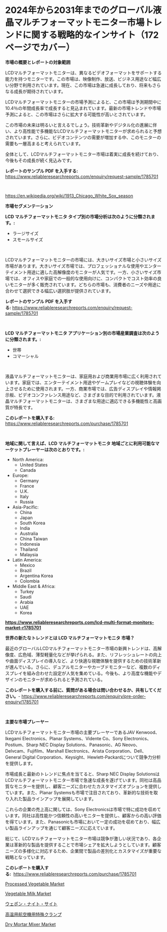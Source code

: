 <p><h1>2024年から2031年までのグローバル液晶マルチフォーマットモニター市場トレンドに関する戦略的なインサイト（172ページでカバー）</h1></p><p><strong>市場の概要とレポートの対象範囲</strong></p>
<p><p>LCDマルチフォーマットモニターは、異なるビデオフォーマットをサポートする能力を持つモニターです。この市場は、映像制作、放送、ビジネス用途など幅広い分野で利用されています。現在、この市場は急速に成長しており、将来もさらなる成長が期待されています。</p><p>LCDマルチフォーマットモニターの市場予測によると、この市場は予測期間中に10.4％の年間成長率で成長すると見込まれています。最新の市場トレンドや市場予測によると、この市場はさらに拡大する可能性が高いとされています。</p><p>この市場の未来は明るいと言えるでしょう。技術革新やデジタル化の進展に伴い、より高性能で多機能なLCDマルチフォーマットモニターが求められると予想されています。さらに、ビデオコンテンツの需要が増加する中、このモニターの需要も一層高まると考えられています。</p><p>全体として、LCDマルチフォーマットモニター市場は着実に成長を続けており、今後もその成長が続く見込みです。</p></p>
<p><strong>レポートのサンプル PDF を入手する:</strong> <a href="https://www.reliableresearchreports.com/enquiry/request-sample/1785701">https://www.reliableresearchreports.com/enquiry/request-sample/1785701</a></p>
<p>&nbsp;</p>
<p><a href="https://en.wikipedia.org/wiki/1913_Chicago_White_Sox_season">https://en.wikipedia.org/wiki/1913_Chicago_White_Sox_season</a></p>
<p><strong>市場セグメンテーション</strong></p>
<p><strong>LCD マルチフォーマットモニタ タイプ別の市場分析は次のように分類されます。:</strong></p>
<p><ul><li>ラージサイズ</li><li>スモールサイズ</li></ul></p>
<p>&nbsp;</p>
<p><p>LCDマルチフォーマットモニターの市場には、大きいサイズ市場と小さいサイズ市場があります。大きいサイズ市場では、プロフェッショナルな使用やエンターテイメント用途に適した高解像度のモニターが人気です。一方、小さいサイズ市場では、オフィスや家庭での一般的な使用向けに、コンパクトでコスト効率の良いモニターが多く販売されています。どちらの市場も、消費者のニーズや用途に合わせて選択できる幅広い選択肢が提供されています。</p></p>
<p><strong>レポートのサンプル PDF を入手する:</strong>&nbsp;<a href="https://www.reliableresearchreports.com/enquiry/request-sample/1785701">https://www.reliableresearchreports.com/enquiry/request-sample/1785701</a></p>
<p>&nbsp;</p>
<p><strong> LCD マルチフォーマットモニタ アプリケーション別の市場産業調査は次のように分類されます。:</strong></p>
<p><ul><li>世帯</li><li>コマーシャル</li></ul></p>
<p>&nbsp;</p>
<p><p>液晶マルチフォーマットモニターは、家庭用および商業用市場に広く利用されています。家庭では、エンターテイメント用途やゲームプレイなどの視聴体験を向上させるために使用されます。一方、商業市場では、広告ディスプレイや情報掲示板、ビデオコンファレンス用途など、さまざまな目的で利用されています。液晶マルチフォーマットモニターは、さまざまな用途に適応できる多機能性と高画質が特長です。</p></p>
<p><strong>このレポートを購入する:</strong>&nbsp; <a href="https://www.reliableresearchreports.com/purchase/1785701">https://www.reliableresearchreports.com/purchase/1785701</a></p>
<p>&nbsp;</p>
<p><strong>地域に関して言えば、LCD マルチフォーマットモニタ 地域ごとに利用可能なマーケットプレーヤーは次のとおりです。:</strong></p>
<p><ul>
    <li>
        North America:
        <ul>
            <li>United States</li>
            <li>Canada</li>
        </ul>
    </li>
    <li>
        Europe:
        <ul>
            <li>Germany</li>
            <li>France</li>
            <li>U.K.</li>
            <li>Italy</li>
            <li>Russia</li>
        </ul>
    </li>
    <li>
        Asia-Pacific:
        <ul>
            <li>China</li>
            <li>Japan</li>
            <li>South Korea</li>
            <li>India</li>
            <li>Australia</li>
            <li>China Taiwan</li>
            <li>Indonesia</li>
            <li>Thailand</li>
            <li>Malaysia</li>
        </ul>
    </li>
    <li>
        Latin America:
        <ul>
            <li>Mexico</li>
            <li>Brazil</li>
            <li>Argentina Korea</li>
            <li>Colombia</li>
        </ul>
    </li>
    <li>
        Middle East & Africa:
        <ul>
            <li>Turkey</li>
            <li>Saudi</li>
            <li>Arabia</li>
            <li>UAE</li>
            <li>Korea</li>
        </ul>
    </li>
    </ul></p>
<p><strong><a href="https://www.reliableresearchreports.com/lcd-multi-format-monitors-market-r1785701">https://www.reliableresearchreports.com/lcd-multi-format-monitors-market-r1785701</a></strong>&nbsp;</p>
<p><strong>世界の新たなトレンドとは LCD マルチフォーマットモニタ 市場？</strong></p>
<p><p>最近のグローバルLCDマルチフォーマットモニター市場の新興トレンドは、高解像度、広色域、薄型軽量化などが挙げられる。また、リフレッシュレートの向上や曲面ディスプレイの導入など、より快適な視聴体験を提供するための技術革新が進んでいる。さらに、デュアルモニターやカーブドモニターなど、複数のディスプレイを組み合わせた設定が人気を集めている。今後も、より高度な機能やデザインのモニターが求められると予測されている。</p></p>
<p><strong>このレポートを購入する前に、質問がある場合は問い合わせるか、共有してください。</strong>- <a href="https://www.reliableresearchreports.com/enquiry/pre-order-enquiry/1785701">https://www.reliableresearchreports.com/enquiry/pre-order-enquiry/1785701</a></p>
<p>&nbsp;</p>
<p><strong>主要な市場プレーヤー</strong></p>
<p><p>LCDマルチフォーマットモニター市場の主要プレーヤーであるJAV Kenwood、Ikegami Electronics、Planar Systems、Vidente Co、Sony Electronics、Postium、Sharp NEC Display Solutions、Panasonic、AG Neovo、Delvcam、Fujifilm、Marshall Electronics、Arista Corporation、Dell、General Digital Corporation、Keysight、Hewlett-Packardについて競争力分析を提供します。</p><p>市場成長と最新のトレンドに焦点を当てると、Sharp NEC Display SolutionsはLCDマルチフォーマットモニター市場で急速な成長を遂げています。同社は高品質なモニターを提供し、顧客ニーズに合わせたカスタマイズオプションを提供しています。また、Planar Systemsも市場で注目されており、革新的な技術を取り入れた製品ラインアップを展開しています。</p><p>これらの企業の売上高に関しては、Sony Electronicsは市場で特に成功を収めています。同社は高性能かつ信頼性の高いモニターを提供し、顧客からの高い評価を得ています。また、Panasonicも市場において一定の成功を収めており、幅広い製品ラインアップを通じて顧客ニーズに応えています。</p><p>総じて、LCDマルチフォーマットモニター市場は競争が激しい状況であり、各企業は革新的な製品を提供することで市場シェアを拡大しようとしています。顧客ニーズの多様化に対応するため、企業間で製品の差別化とカスタマイズが重要な戦略となっています。</p></p>
<p><strong>このレポートを購入する:</strong>&nbsp;&nbsp;<a href="https://www.reliableresearchreports.com/purchase/1785701">https://www.reliableresearchreports.com/purchase/1785701</a></p>
<p><p><a href="https://github.com/bmorecock/Market-Research-Report-List-4/blob/main/processed-vegetable-market.md">Processed Vegetable Market</a></p><p><a href="https://github.com/Krish2023na/Market-Research-Report-List-5/blob/main/vegetable-milk-market.md">Vegetable Milk Market</a></p><p><a href="https://github.com/RandallRunte2023/Market-Research-Report-List-1/blob/main/1018127153010.md">ウェポン・ナイト・サイト</a></p><p><a href="https://github.com/DanykaKilback/Market-Research-Report-List-1/blob/main/1463818153011.md">高温用航空機用特殊クランプ</a></p><p><a href="https://issuu.com/reportprime-2/docs/dry-mortar-mixer-market-size-2030.pptx">Dry Mortar Mixer Market</a></p></p>